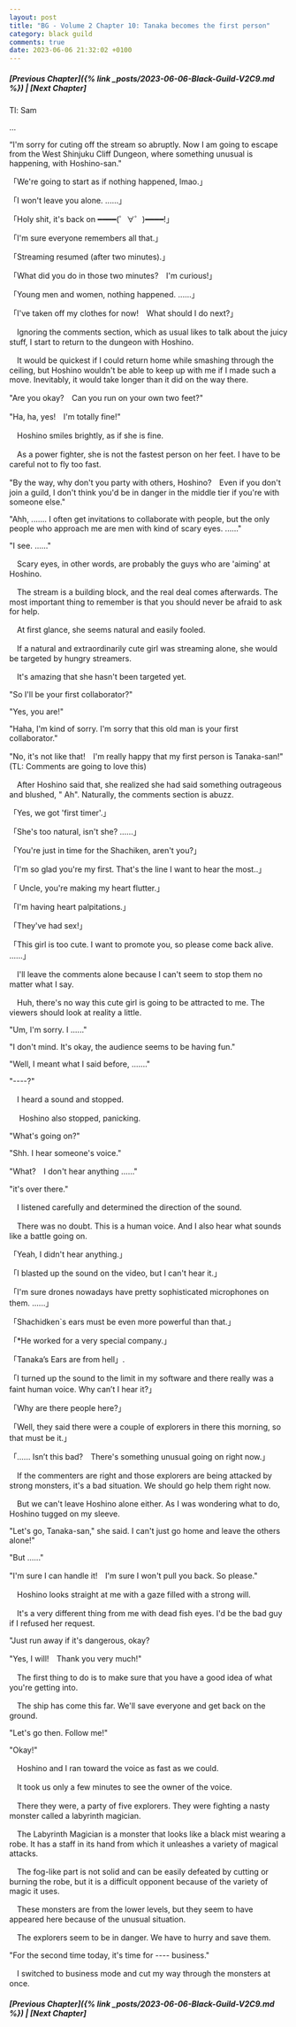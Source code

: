 ```yaml
---
layout: post
title: "BG - Volume 2 Chapter 10: Tanaka becomes the first person"
category: black guild
comments: true
date: 2023-06-06 21:32:02 +0100
---
```


##### [Previous Chapter]({% link _posts/2023-06-06-Black-Guild-V2C9.md %}) \| [Next Chapter]


Tl: Sam

…


“I'm sorry for cuting off the stream so abruptly. Now I am going to escape from the West Shinjuku Cliff Dungeon, where something unusual is happening, with Hoshino-san."
<!--more-->


「We're going to start as if nothing happened, lmao.」

「I won't leave you alone. ......」

「Holy shit, it's back on ━━━━(゜∀゜)━━━━!」

「I'm sure everyone remembers all that.」
<!--more-->

「Streaming resumed (after two minutes).」

「What did you do in those two minutes?　I'm curious!」

「Young men and women, nothing happened. ......」

「I've taken off my clothes for now!　What should I do next?」


　Ignoring the comments section, which as usual likes to talk about the juicy stuff, I start to return to the dungeon with Hoshino.

　It would be quickest if I could return home while smashing through the ceiling, but Hoshino wouldn't be able to keep up with me if I made such a move. Inevitably, it would take longer than it did on the way there.


"Are you okay?　Can you run on your own two feet?"

"Ha, ha, yes!　I'm totally fine!"


　Hoshino smiles brightly, as if she is fine.

　As a power fighter, she is not the fastest person on her feet. I have to be careful not to fly too fast.


"By the way, why don't you party with others, Hoshino?　Even if you don't join a guild, I don't think you'd be in danger in the middle tier if you're with someone else."

"Ahh, ....... I often get invitations to collaborate with people, but the only people who approach me are men with kind of scary eyes. ......"

"I see. ......"


　Scary eyes, in other words, are probably the guys who are 'aiming' at Hoshino.

　The stream is a building block, and the real deal comes afterwards. The most important thing to remember is that you should never be afraid to ask for help.


　At first glance, she seems natural and easily fooled.

　If a natural and extraordinarily cute girl was streaming alone, she would be targeted by hungry streamers.

　It's amazing that she hasn't been targeted yet.


"So I'll be your first collaborator?"

"Yes, you are!"

"Haha, I'm kind of sorry. I'm sorry that this old man is your first collaborator."

"No, it's not like that!　I'm really happy that my first person is Tanaka-san!" (TL: Comments are going to love this)


　After Hoshino said that, she realized she had said something outrageous and blushed, " Ah". Naturally, the comments section is abuzz.


「Yes, we got 'first timer'.」

「She's too natural, isn't she? ......」

「You're just in time for the Shachiken, aren't you?」

「I'm so glad you're my first. That's the line I want to hear the most..」

「 Uncle, you're making my heart flutter.」

「I'm having heart palpitations.」

「They've had sex!」

「This girl is too cute. I want to promote you, so please come back alive. ......」　


　I'll leave the comments alone because I can't seem to stop them no matter what I say.

　Huh, there's no way this cute girl is going to be attracted to me. The viewers should look at reality a little.


"Um, I'm sorry. I ......"

"I don't mind. It's okay, the audience seems to be having fun."

"Well, I meant what I said before, ......."

"----?"


　I heard a sound and stopped.

　 Hoshino also stopped, panicking.


"What's going on?"

"Shh. I hear someone's voice."

"What?　I don't hear anything ......"

"it's over there."


　I listened carefully and determined the direction of the sound.

　There was no doubt. This is a human voice. And I also hear what sounds like a battle going on.


「Yeah, I didn't hear anything.」

「I blasted up the sound on the video, but I can't hear it.」

「I'm sure drones nowadays have pretty sophisticated microphones on them. ......」

「Shachidken`s ears must be even more powerful than that.」

「*He worked for a very special company.」

「Tanaka’s Ears are from hell」.

「I turned up the sound to the limit in my software and there really was a faint human voice. Why can’t I hear it?」

「Why are there people here?」

「Well, they said there were a couple of explorers in there this morning, so that must be it.」

「...... Isn’t this bad?　There's something unusual going on right now.」


　If the commenters are right and those explorers are being attacked by strong monsters, it's a bad situation. We should go help them right now.

　But we can't leave Hoshino alone either. As I was wondering what to do, Hoshino tugged on my sleeve.


"Let's go, Tanaka-san," she said. I can't just go home and leave the others alone!"

"But ......"

"I'm sure I can handle it!　I'm sure I won't pull you back. So please."


　Hoshino looks straight at me with a gaze filled with a strong will.

　It's a very different thing from me with dead fish eyes. I'd be the bad guy if I refused her request.


"Just run away if it's dangerous, okay?

"Yes, I will!　Thank you very much!"


　The first thing to do is to make sure that you have a good idea of what you're getting into.

　The ship has come this far. We'll save everyone and get back on the ground.


"Let's go then. Follow me!"

"Okay!"


　Hoshino and I ran toward the voice as fast as we could.

　It took us only a few minutes to see the owner of the voice.


　There they were, a party of five explorers. They were fighting a nasty monster called a labyrinth magician.

　The Labyrinth Magician is a monster that looks like a black mist wearing a robe. It has a staff in its hand from which it unleashes a variety of magical attacks.


　The fog-like part is not solid and can be easily defeated by cutting or burning the robe, but it is a difficult opponent because of the variety of magic it uses.


　These monsters are from the lower levels, but they seem to have appeared here because of the unusual situation.

　The explorers seem to be in danger. We have to hurry and save them.


"For the second time today, it's time for ---- business."


　I switched to business mode and cut my way through the monsters at once.





##### [Previous Chapter]({% link _posts/2023-06-06-Black-Guild-V2C9.md %}) \| [Next Chapter]
